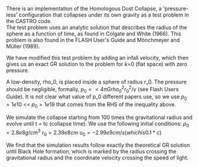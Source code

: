There is an implementation of the Homologous Dust Collapse, a 'pressure-less'
configuration that collapses under its own gravity as a test problem in the CASTRO code.  
The test problem uses an analytic solution that describes the radius of the sphere as a 
function of time, as found in Colgate and White (1966).  This problem is also found in
the FLASH User's Guide and Mönchmeyer and Müller (1989).

We have modified this test problem by adding an infall velocity, which then gives us an
exact GR solution to the problem for k=0 (flat space) with zero pressure.

A low-density, rho_0, is placed inside a sphere of radius r_0.  The
pressure should be negligible, formally, $p_0 << 4 \pi G rho_0^2 r_0^2 / \gamma$ (see Flash Users Guide). 
It is not clear what value of p_0 different papers use, so we use $p_0 = 1e10$ << $p_0 = 1e19$ that
comes from the RHS of the inequality above.

We simulate the collapse starting from 100 times the gravitational radius and evolve until t = tc (collapse time).
We use the following initial conditions:
	$\rho_0 = 2.8e8 g/cm^3$
	$r_0 = 2.39e8 cm$
	$u_0 = -2.99e9 cm/s (which is 0.1*c)$
	
We find that the simulation results follow exactly the theoretical GR solution until Black Hole formation, which is marked by
the radius crossing the gravitational radius and the coordinate velocity crossing the speed of light.
